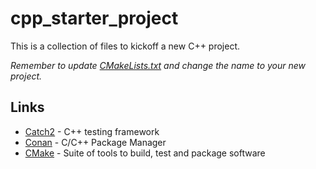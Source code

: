# cpp_starter_project

This is a collection of files to kickoff a new C++ project.

*Remember to update [CMakeLists.txt](CMakeLists.txt) and change the name to your new project.*

## Links
- [Catch2](https://github.com/catchorg/Catch2) - C++ testing framework
- [Conan](https://conan.io) - C/C++ Package Manager
- [CMake](https://cmake.org) - Suite of tools to build, test and package software